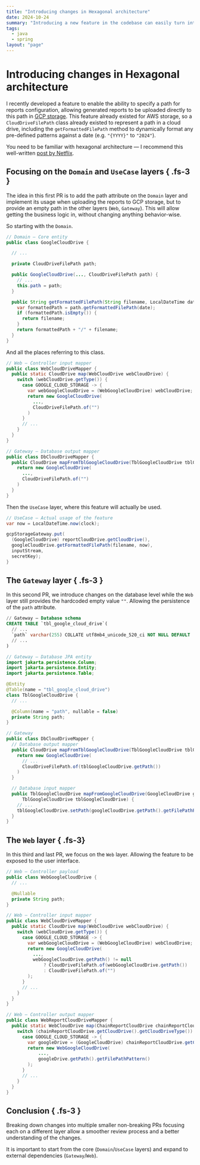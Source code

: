 ```yaml
---
title: "Introducing changes in Hexagonal architecture"
date: 2024-10-24
summary: "Introducing a new feature in the codebase can easily turn into a single huge PR, making it hard for developers to organize themselves to code these changes, as well as for developers reviewing the PR. In this post, we will see how to bring changes one PR at a time within a Hexagonal architecture codebase."
tags:
  - java
  - spring
layout: "page"
---
```


# Introducing changes in Hexagonal architecture

I recently developed a feature to enable the ability to specify a path for reports configuration, allowing generated reports to be uploaded directly to this path in [GCP storage](https://cloud.google.com/storage). This feature already existed for AWS storage, so a `CloudDriveFilePath` class already existed to represent a path in a cloud drive, including the `getFormattedFilePath` method to dynamically format any pre-defined patterns against a date (e.g. `"{YYYY}"` to `"2024"`).

You need to be familiar with hexagonal architecture — I recommend this well-written [post by Netflix](https://netflixtechblog.com/ready-for-changes-with-hexagonal-architecture-b315ec967749).

## Focusing on the `Domain` and `UseCase` layers { .fs-3 }

The idea in this first PR is to add the path attribute on the `Domain` layer and implement its usage when uploading the reports to GCP storage, but to provide an empty path in the other layers (`Web`, `Gateway`). This will allow getting the business logic in, without changing anything behavior-wise.

So starting with the `Domain`.

```java
// Domain — Core entity
public class GoogleCloudDrive {

  // ...

  private CloudDriveFilePath path;

  public GoogleCloudDrive(..., CloudDriveFilePath path) {
    // ...
    this.path = path;
  }

  public String getFormattedFilePath(String filename, LocalDateTime date) {
    var formattedPath = path.getFormattedFilePath(date);
    if (formattedPath.isEmpty()) {
      return filename;
    }
    return formattedPath + "/" + filename;
  }
}
```

And all the places referring to this class.

```java
// Web — Controller input mapper
public class WebCloudDriveMapper {
  public static CloudDrive map(WebCloudDrive webCloudDrive) {
    switch (webCloudDrive.getType()) {
      case GOOGLE_CLOUD_STORAGE -> {
        var webGoogleCloudDrive = (WebGoogleCloudDrive) webCloudDrive;
        return new GoogleCloudDrive(
          ...,
          CloudDriveFilePath.of("")
        )
      }
      // ...
    }
  }
}
```

```java
// Gateway — Database output mapper
public class DbCloudDriveMapper {
  public CloudDrive mapFromTblGoogleCloudDrive(TblGoogleCloudDrive tblGoogleCloudDrive) {
    return new GoogleCloudDrive(
      ...,
      CloudDriveFilePath.of("")
    )
  }
}
```

Then the `UseCase` layer, where this feature will actually be used.

```java
// UseCase — Actual usage of the feature
var now = LocalDateTime.now(clock);

gcpStorageGateway.put(
  (GoogleCloudDrive) reportCloudDrive.getCloudDrive(),
  googleCloudDrive.getFormattedFilePath(filename, now),
  inputStream, 
  secretKey);
}
```

## The `Gateway` layer { .fs-3 }

In this second PR, we introduce changes on the database level while the `Web` layer still provides the hardcoded empty value `""`. Allowing the persistence of the `path` attribute. 

```sql
// Gateway — Database schema
CREATE TABLE `tbl_google_cloud_drive`(
  // ...
  `path` varchar(255) COLLATE utf8mb4_unicode_520_ci NOT NULL DEFAULT '',
  // ...
)
```

```java
// Gateway — Database JPA entity
import jakarta.persistence.Column;
import jakarta.persistence.Entity;
import jakarta.persistence.Table;

@Entity
@Table(name = "tbl_google_cloud_drive")
class TblGoogleCloudDrive {
  // ...

  @Column(name = "path", nullable = false)
  private String path;
}
```

```java
// Gateway
public class DbCloudDriveMapper {
  // Database output mapper
  public CloudDrive mapFromTblGoogleCloudDrive(TblGoogleCloudDrive tblGoogleCloudDrive) {
    return new GoogleCloudDrive(
      // ...
      CloudDriveFilePath.of(tblGoogleCloudDrive.getPath())
    )
  }

  // Database input mapper
  public TblGoogleCloudDrive mapFromGoogleCloudDrive(GoogleCloudDrive googleCloudDrive,
      TblGoogleCloudDrive tblGoogleCloudDrive) {
    // ...
    tblGoogleCloudDrive.setPath(googleCloudDrive.getPath().getFilePathPattern());
  }
}
```

## The `Web` layer { .fs-3}

In this third and last PR, we focus on the `Web` layer. Allowing the feature to be exposed to the user interface.

```java
// Web — Controller payload
public class WebGoogleCloudDrive {
  // ...

  @Nullable
  private String path;
}
```

```java
// Web — Controller input mapper
public class WebCloudDriveMapper {
  public static CloudDrive map(WebCloudDrive webCloudDrive) {
    switch (webCloudDrive.getType()) {
      case GOOGLE_CLOUD_STORAGE -> {
        var webGoogleCloudDrive = (WebGoogleCloudDrive) webCloudDrive;
        return new GoogleCloudDrive(
          ...,
          webGoogleCloudDrive.getPath() != null
              ? CloudDriveFilePath.of(webGoogleCloudDrive.getPath())
              : CloudDriveFilePath.of("")
        );
      }
      // ...
    }
  }
}
```

```java
// Web — Controller output mapper
public class WebReportCloudDriveMapper {
  public static WebCloudDrive map(ChainReportCloudDrive chainReportCloudDrive) {
    switch (chainReportCloudDrive.getCloudDrive().getCloudDriveType()) {
      case GOOGLE_CLOUD_STORAGE -> {
        var googleDrive = (GoogleCloudDrive) chainReportCloudDrive.getCloudDrive();
        return new WebGoogleCloudDrive(
            ...,
            googleDrive.getPath().getFilePathPattern()
        );
      }
      // ...
    }
  }
}
```

## Conclusion { .fs-3 }

Breaking down changes into multiple smaller non-breaking PRs focusing each on a different layer allow a smoother review process and a better understanding of the changes. 

It is important to start from the core (`Domain`/`UseCase` layers) and expand to external dependencies (`Gateway`/`Web`).
